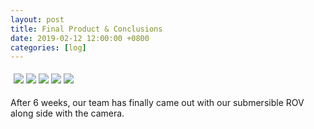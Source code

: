 ```yaml
---
layout: post
title: Final Product & Conclusions
date: 2019-02-12 12:00:00 +0800
categories: [log]
---
```


<style>
<style>
* {
  box-sizing: border-box;
}

.row {
  display: flex;
}

/* Create three equal columns that sits next to each other */
.column {
  flex: 33.33%;
  padding: 5px;
}
</style>

</style>

<div class="row">
  <div class="column">
    <img class="item" src="/speaalpha18/asset_images/craft/IMG_6612.JPG"/>
    <img class="item" src="/speaalpha18/asset_images/craft/IMG_6609.JPG"/>
    <img class="item" src="/speaalpha18/asset_images/craft/IMG_6556.JPG"/>
    <img class="item" src="/speaalpha18/asset_images/craft/IMG_6608.JPG"/>
    <img class="item" src="/speaalpha18/asset_images/testing/IMG_6603.JPG"/>
  </div>
</div>

After 6 weeks, our team has finally came out with our submersible ROV along side with the camera.
